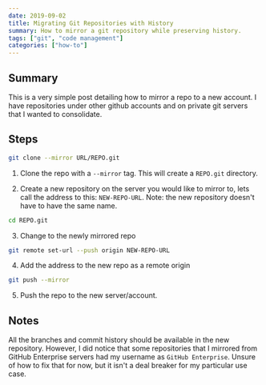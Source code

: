 ```yaml
---
date: 2019-09-02
title: Migrating Git Repositories with History
summary: How to mirror a git repository while preserving history.
tags: ["git", "code management"]
categories: ["how-to"]
---
```


## Summary
This is a very simple post detailing how to mirror a repo to a new account. I have repositories under other github accounts and on private git servers that I wanted to consolidate.

## Steps
```bash
git clone --mirror URL/REPO.git
```
1. Clone the repo with a `--mirror` tag. This will create a `REPO.git` directory.

2. Create a new repository on the server you would like to mirror to, lets call the address to this: `NEW-REPO-URL`. Note: the new repository doesn't have to have the same name.

```bash
cd REPO.git
```
3. Change to the newly mirrored repo

```bash
git remote set-url --push origin NEW-REPO-URL
```
4. Add the address to the new repo as a remote origin

```bash
git push --mirror
```
5. Push the repo to the new server/account.

## Notes
All the branches and commit history should be available in the new repository. However, I did notice that some repositories that I mirrored from GitHub Enterprise servers had my username as `GitHub Enterprise`. Unsure of how to fix that for now, but it isn't a deal breaker for my particular use case.